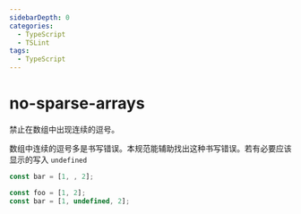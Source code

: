 ```yaml
---
sidebarDepth: 0
categories:
  - TypeScript
  - TSLint
tags:
  - TypeScript
---
```


# no-sparse-arrays

禁止在数组中出现连续的逗号。

数组中连续的逗号多是书写错误。本规范能辅助找出这种书写错误。若有必要应该显示的写入 `undefined`

<div class="code-style bad">

<!-- prettier-ignore -->
```ts
const bar = [1, , 2];
```

</div>
<div class="code-style good">

```ts
const foo = [1, 2];
const bar = [1, undefined, 2];
```

</div>
